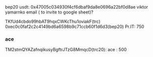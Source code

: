 bep20 usdt: 0x47005c034930f4cf6dbaf9da8e0696a22bf0d8ae
viktor yamarnko email ( to invite to google sheet)?

TKfUd4cbdo99hbAT9hqxCWKcThu1oviakF(trc) 0xec0c0faf2c2c4149bd6a6598b9c71ccb60f1d6d3(bep20) Pr.IT: 750
### ace
TM2stmQYAZafnqikusyBgftrJTzG8MmqcD(trc20): ace : 500